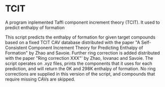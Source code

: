 # TCIT
A program inplemented Taffi component increment theory (TCIT). It used to predict enthalpy of formation 

This script predicts the enthalpy of formation for given target compounds based on a fixed TCIT CAV database distributed with the paper "A Self-Consistent Component Increment Theory for Predicting Enthalpy of Formation" by Zhao and Savoie. Further ring correction is added distributed with the paper "Ring correction XXX"' by Zhao, Iovanac and Savoie. The script operates on .xyz files, prints the components that it uses for each prediction, and will return the 0K and 298K enthalpy of formation. No ring corrections are supplied in this version of the script, and compounds that require missing CAVs are skipped.
